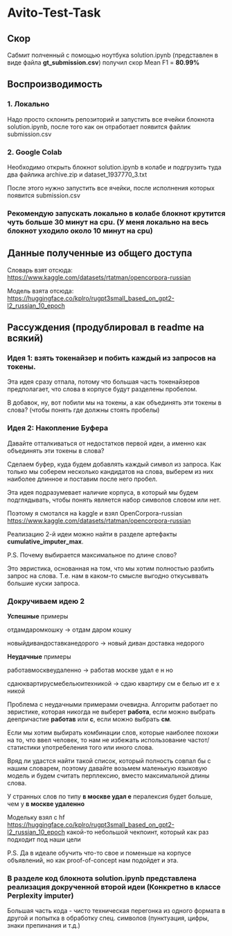 # Avito-Test-Task
## Скор
Сабмит полченный с помощью ноутбука solution.ipynb (представлен в виде файла **gt_submission.csv**) получил скор Mean F1 = **80.99%**
## Воспроизводимость
### 1. Локально
Надо просто склонить репозиторий и запустить все ячейки блокнота solution.ipynb, после того как он отработает появится файлик submission.csv
### 2. Google Colab
Необходимо открыть блокнот solution.ipynb в колабе и подгрузить туда два файлика archive.zip и dataset_1937770_3.txt

После этого нужно запустить все ячейки, после исполнения которых появится submission.csv

### Рекомендую запускать локально в колабе блокнот крутится чуть больше 30 минут на cpu. (У меня локально на весь блокнот уходило около 10 минут на cpu)



## Данные полученные из общего доступа

Словарь взят отсюда: https://www.kaggle.com/datasets/rtatman/opencorpora-russian

Модель взята отсюда: https://huggingface.co/kplro/rugpt3small_based_on_gpt2-l2_russian_10_epoch

## Рассуждения (продублировал в readme на всякий)

### Идея 1: взять токенайзер и побить каждый из запросов на токены.

Эта идея сразу отпала, потому что большая часть токенайзеров предполагает, что слова в корпусе будут разделены пробелом.

В добавок, ну, вот побили мы на токены, а как объединять эти токены в слова? (чтобы понять где должны стоять пробелы)

### Идея 2: Накопление Буфера

Давайте отталкиваться от недостатков первой идеи, а именно как объединять эти токены в слова?

Сделаем буфер, куда будем добавлять каждый символ из запроса. Как только мы соберем несколько кандидатов на слова, выберем из них наиболее длинное и поставим после него пробел.

Эта идея подразумевает наличие корпуса, в который мы будем подглядывать, чтобы понять является набор символов словом или нет.

Поэтому я смотался на kaggle и взял OpenCorpora-russian https://www.kaggle.com/datasets/rtatman/opencorpora-russian

Реализацию 2-й идеи можно найти в разделе артефакты **cumulative_imputer_max**.

P.S. Почему выбирается максимальное по длине слово?

Это эвристика, основанная на том, что мы хотим полностью разбить запрос на слова. Т.е. нам в каком-то смысле выгодно откусыввать большие куски запроса.

### Докручиваем идею 2

**Успешные** примеры

отдамдаромкошку -> отдам даром кошку

новыйдивандоставканедорого -> новый диван доставка недорого

**Неудачные** примеры

работавмосквеудаленно -> работав москве удал е н но

сдаюквартирусмебельюитехникой -> сдаю квартиру см е белью ит е х никой

Проблема с неудачными примерами очевидна. Алгоритм работает по эвристике, которая никогда не выберет **работа**, если можно выбрать деепричастие **работав** или **с**, если можно выбрать **см**.

Если мы хотим выбирать комбинации слов, которые наиболее похожи на то, что ввел человек, то нам не избежать использование частот/статистики употребеления того или иного слова.

Вряд ли удастся найти такой список, который полность совпал бы с нашим словарем, поэтому давайте возьмем маленькую языковую модель и будем считать перплексию, вместо максимальной длины слова.

У странных слов по типу **в москве удал е** пералексия будет больше, чем у **в москве удаленно**

Модельку взял с hf https://huggingface.co/kplro/rugpt3small_based_on_gpt2-l2_russian_10_epoch какой-то небольшой чекпоинт, который как раз подходит под наши цели

P.S. Да в идеале обучить что-то свое и поменьше на корпусе объявлений, но как proof-of-concept нам подойдет и эта.

### В разделе код блокнота solution.ipynb представлена реализация докрученной второй идеи (Конкретно в классе Perplexity imputer)
Большая часть кода - чисто техническая перегонка из одного формата в другой и попытка в обработку спец. символов (пунктуация, цифры, знаки препинания и т.д.)

